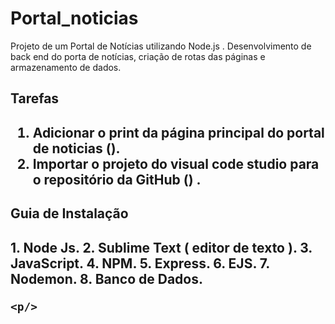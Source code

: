 # Portal_noticias

Projeto de um Portal de Notícias utilizando  Node.js . Desenvolvimento de back end do porta de notícias, criação de rotas das páginas e armazenamento de dados.

<h2>  Tarefas <h2>

1. Adicionar o print da  página principal do portal de noticias ().
2. Importar o projeto do visual code studio para o repositório da GitHub () .
  
  <h2> Guia de Instalação <h2> 
    <p>
     1. Node Js.
     2. Sublime Text ( editor de texto ).
     3. JavaScript.
     4. NPM.
     5. Express.
     6. EJS.
     7. Nodemon.
     8. Banco de Dados.
    
    <p/>
